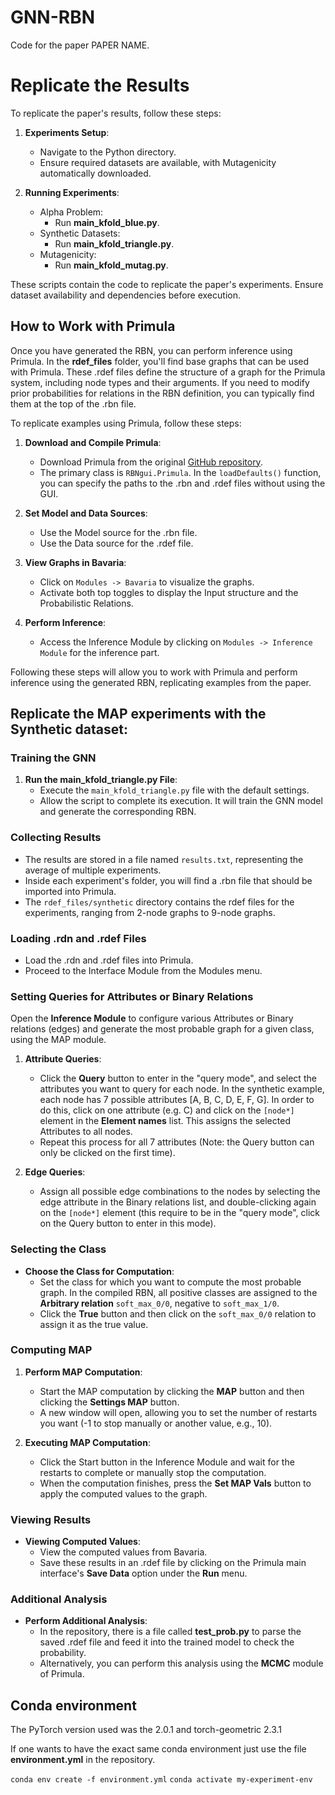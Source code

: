 # GNN-RBN
Code for the paper PAPER NAME.

# Replicate the Results

To replicate the paper's results, follow these steps:

1. **Experiments Setup**:
   - Navigate to the Python directory.
   - Ensure required datasets are available, with Mutagenicity automatically downloaded.

2. **Running Experiments**:
   - Alpha Problem:
     - Run **main_kfold_blue.py**.
   - Synthetic Datasets:
     - Run **main_kfold_triangle.py**.
   - Mutagenicity:
     - Run **main_kfold_mutag.py**.

These scripts contain the code to replicate the paper's experiments. Ensure dataset availability and dependencies before execution.

## How to Work with Primula

Once you have generated the RBN, you can perform inference using Primula. In the **rdef_files** folder, you'll find base graphs that can be used with Primula. These .rdef files define the structure of a graph for the Primula system, including node types and their arguments. If you need to modify prior probabilities for relations in the RBN definition, you can typically find them at the top of the .rbn file.

To replicate examples using Primula, follow these steps:

1. **Download and Compile Primula**:
   - Download Primula from the original [GitHub repository](https://github.com/manfred-jaeger-aalborg/primula3).
   - The primary class is `RBNgui.Primula`. In the `loadDefaults()` function, you can specify the paths to the .rbn and .rdef files without using the GUI.

2. **Set Model and Data Sources**:
   - Use the Model source for the .rbn file.
   - Use the Data source for the .rdef file.

3. **View Graphs in Bavaria**:
   - Click on `Modules -> Bavaria` to visualize the graphs.
   - Activate both top toggles to display the Input structure and the Probabilistic Relations.

4. **Perform Inference**:
   - Access the Inference Module by clicking on `Modules -> Inference Module` for the inference part.

Following these steps will allow you to work with Primula and perform inference using the generated RBN, replicating examples from the paper.

  
## Replicate the MAP experiments with the Synthetic dataset:

### Training the GNN

1. **Run the main_kfold_triangle.py File**:
   - Execute the `main_kfold_triangle.py` file with the default settings.
   - Allow the script to complete its execution. It will train the GNN model and generate the corresponding RBN.

### Collecting Results

- The results are stored in a file named `results.txt`, representing the average of multiple experiments.
- Inside each experiment's folder, you will find a .rbn file that should be imported into Primula.
- The `rdef_files/synthetic` directory contains the rdef files for the experiments, ranging from 2-node graphs to 9-node graphs.

### Loading .rdn and .rdef Files

- Load the .rdn and .rdef files into Primula.
- Proceed to the Interface Module from the Modules menu.

### Setting Queries for Attributes or Binary Relations

Open the **Inference Module** to configure various Attributes or Binary relations (edges) and generate the most probable graph for a given class, using the MAP module.
   
1. **Attribute Queries**:
   - Click the **Query** button to enter in the "query mode", and select the attributes you want to query for each node. In the synthetic example, each node has 7 possible attributes [A, B, C, D, E, F, G]. In order to do this, click on one attribute (e.g. C) and click on the `[node*]` element in the **Element names** list. This assigns the selected Attributes to all nodes.
   - Repeat this process for all 7 attributes (Note: the Query button can only be clicked on the first time).
   
2. **Edge Queries**:
   - Assign all possible edge combinations to the nodes by selecting the edge attribute in the Binary relations list, and double-clicking again on the `[node*]` element (this require to be in the "query mode", click on the Query button to enter in this mode).

### Selecting the Class

- **Choose the Class for Computation**:
   - Set the class for which you want to compute the most probable graph. In the compiled RBN, all positive classes are assigned to the **Arbitrary relation** `soft_max_0/0`, negative to `soft_max_1/0`.
   - Click the **True** button and then click on the `soft_max_0/0` relation to assign it as the true value.

### Computing MAP

1. **Perform MAP Computation**:
   - Start the MAP computation by clicking the **MAP** button and then clicking the **Settings MAP** button.
   - A new window will open, allowing you to set the number of restarts you want (-1 to stop manually or another value, e.g., 10).
   
2. **Executing MAP Computation**:
   - Click the Start button in the Inference Module and wait for the restarts to complete or manually stop the computation.
   - When the computation finishes, press the **Set MAP Vals** button to apply the computed values to the graph.

### Viewing Results

- **Viewing Computed Values**:
   - View the computed values from Bavaria.
   - Save these results in an .rdef file by clicking on the Primula main interface's **Save Data** option under the **Run** menu.

### Additional Analysis

- **Perform Additional Analysis**:
   - In the repository, there is a file called **test_prob.py** to parse the saved .rdef file and feed it into the trained model to check the probability.
   - Alternatively, you can perform this analysis using the **MCMC** module of Primula.


## Conda environment
The PyTorch version used was the 2.0.1 and torch-geometric 2.3.1

If one wants to have the exact same conda environment just use the file **environment.yml** in the repository.


`conda env create -f environment.yml`
`conda activate my-experiment-env`